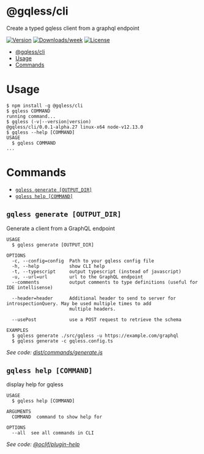 # @gqless/cli

Create a typed gqless client from a graphql endpoint

[![Version](https://img.shields.io/npm/v/@gqless/cli.svg)](https://npmjs.org/package/@oclif/example-multi-ts)
[![Downloads/week](https://img.shields.io/npm/dw/@gqless/cli.svg)](https://npmjs.org/package/@oclif/example-multi-ts)
[![License](https://img.shields.io/npm/l/@oclif/example-multi-ts.svg)](https://github.com/oclif/example-multi-ts/blob/master/package.json)

<!-- toc -->

- [@gqless/cli](#gqlesscli)
- [Usage](#usage)
- [Commands](#commands)
  <!-- tocstop -->

# Usage

<!-- usage -->

```sh-session
$ npm install -g @gqless/cli
$ gqless COMMAND
running command...
$ gqless (-v|--version|version)
@gqless/cli/0.0.1-alpha.27 linux-x64 node-v12.13.0
$ gqless --help [COMMAND]
USAGE
  $ gqless COMMAND
...
```

<!-- usagestop -->

# Commands

<!-- commands -->

- [`gqless generate [OUTPUT_DIR]`](#gqless-generate-output_dir)
- [`gqless help [COMMAND]`](#gqless-help-command)

## `gqless generate [OUTPUT_DIR]`

Generate a client from a GraphQL endpoint

```
USAGE
  $ gqless generate [OUTPUT_DIR]

OPTIONS
  -c, --config=config  Path to your gqless config file
  -h, --help           show CLI help
  -t, --typescript     output typescript (instead of javascript)
  -u, --url=url        url to the GraphQL endpoint
  --comments           output comments to type definitions (useful for IDE intellisense)

  --header=header      Additional header to send to server for introspectionQuery. May be used multiple times to add
                       multiple headers.

  --usePost            use a POST request to retrieve the schema

EXAMPLES
  $ gqless generate ./src/gqless -u https://example.com/graphql
  $ gqless generate -c gqless.config.ts
```

_See code: [dist/commands/generate.js](https://github.com/samdenty/gqless/blob/v0.0.1-alpha.27/dist/commands/generate.js)_

## `gqless help [COMMAND]`

display help for gqless

```
USAGE
  $ gqless help [COMMAND]

ARGUMENTS
  COMMAND  command to show help for

OPTIONS
  --all  see all commands in CLI
```

_See code: [@oclif/plugin-help](https://github.com/oclif/plugin-help/blob/v2.2.1/src/commands/help.ts)_

<!-- commandsstop -->
